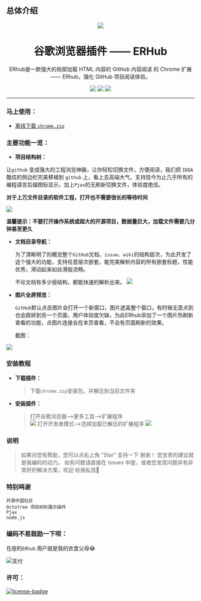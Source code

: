 ## 总体介绍
<p align="center"><img src="http://cubeiic.com/ERhub.jpg" /></p>
<h1 align="center">谷歌浏览器插件 —— ERHub</h1>
<p align="center">ERhub是一款强大的局部加载 HTML 内容的 GitHub 内容阅读 的 Chrome 扩展 —— ERhub，强化 GitHub 项目阅读体验。</p>
<p align="center">
   <a href="https://github.com/Cubeiic-HanXuan/ERhub/releases/tag/v.2.0.0" download><img src="https://img.shields.io/badge/lastest_version-2.0.0-blue.svg"></a>
   <a target="_blank" href="#">
   <img src="https://img.shields.io/badge/download-_chrome_webstore-brightgreen.svg" download></a>
   <a href="#"><img src="https://img.shields.io/badge/download-_crx-brightgreen.svg" download></a>
</p>

***

### 马上使用：

*  [离线下载 `chrome.zip`](https://github.com/Cubeiic-HanXuan/ERhub/files/2521795/chrome.zip) 

### 主要功能一览：

- **项目结构树：**

让`github` 变成强大的工程浏览神器，让你轻松切换文件，方便阅读，我们把 `IDEA`酷炫的侧边栏完美移植到 `github` 上，看上去高端大气，支持现今为止几乎所有的编程语言后缀图标显示，加上`Pjax`的无刷新切换文件，体验度绝佳。

**对于上万文件目录的软件工程，打开也不需要很长的等待时间**

![](http://cubeiic.com/diba_008_dgfdfhcfdg20181027164430.png)

 **温馨提示：不要打开操作系统或超大的开源项目，数据量巨大，加载文件需要几分钟甚至更久**
 
- **文档目录导航：**  

  为了清晰明了的概览整个`GitHub`文档、`issue`、`wiki`的结构层次，为此开发了这个强大的功能，支持任意层次嵌套，能完美解析内容的所有嵌套标题，性能优秀，滑动起来如丝滑般流畅。
  
  不论文档有多少层结构，都能快速的解析出来。
![](http://cubeiic.com/dier_02_dgfdfhcfdg20181027164430.png)
 
- **图片全屏预览：**

  `GitHub`默认点击图片会打开一个新窗口，图片遮盖整个窗口，有时候无意点到也会跳转到另一个页面，用户体验度欠缺，为此ERhub添加了一个图片热刷新查看的功能，点图片连接会在本页查看，不会有页面刷新的效果。
  
  截图：
  
 ![](http://cubeiic.com/disan_03_dgfdfhcfdg20181027164430.png)

###  安装教程
- **下载插件：**
	> 下载`chrome.zip`安装包，并解压到当前文件夹
	
- **安装插件：**
	> 打开谷歌浏览器-->更多工具-->扩展程序  
![](http://cubeiic.com/diliu_06_dgfdfhcfdg20181027164430.png)
  > 打开开发者模式-->选择加载已解压的扩展程序
![](http://cubeiic.com/diqi_007_dgfdfhcfdg20181027164430.png)

###  说明

> 如果对您有帮助，您可以点右上角 "Star" 支持一下 谢谢！
> 您宝贵的建议就是我编码的动力。
> 如有问题请直接在 Issues 中提，或者您发现问题并有非常好的解决方案，欢迎 给我私信🙂

###  特别鸣谢
	开源中国社区
	Octotree 项目树形展示插件
	Pjax
	node.js

### 编码不易鼓励一下呗：

 在座的`ERhub` 用户就是我的衣食父母😂
 
![支付](http://cubeiic.com/ZHIFU_dgfdfhcfdg20181027164430.jpg)

### 许可：
[![license-badge]][license-link]

[license-badge]:    https://img.shields.io/github/license/mashape/apistatus.svg
[license-link]:     https://opensource.org/licenses/MIT
